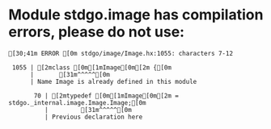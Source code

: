 # Module stdgo.image has compilation errors, please do not use:
```
[30;41m ERROR [0m stdgo/image/Image.hx:1055: characters 7-12

 1055 | [2mclass [0m[1mImage[0m[2m {[0m
      |       [31m^^^^^[0m
      | Name Image is already defined in this module

       70 | [2mtypedef [0m[1mImage[0m[2m = stdgo._internal.image.Image.Image;[0m
          |         [31m^^^^^[0m
          | Previous declaration here


```


